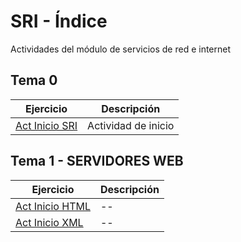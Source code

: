 # SRI - Índice
Actividades del módulo de servicios de red e internet

## Tema 0 

| Ejercicio        | Descripción                |
| -------------    | -------------              |
| [Act Inicio SRI](/Tema_0/Actividad_0.md)      | Actividad de inicio        |

## Tema 1 - SERVIDORES WEB

| Ejercicio        | Descripción                |
| -------------    | -------------              |
| [Act Inicio HTML](/Tema1/ActHTML1.html)      | --       |
| [Act Inicio XML](/Tema1/ActXML1.xml)        | --      |